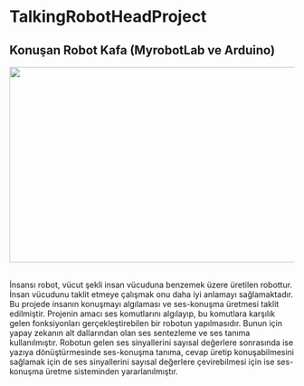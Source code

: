# TalkingRobotHeadProject
## Konuşan Robot Kafa (MyrobotLab ve Arduino) 

<p align="center">
  <img width="518" height="345" src="https://github.com/celikslab/TalkingRobotHead/blob/main/%C4%B0mages/robot.JPG">
</p>

<br>İnsansı robot, vücut şekli insan vücuduna benzemek üzere üretilen robottur. İnsan vücudunu taklit etmeye çalışmak onu daha iyi anlamayı sağlamaktadır. Bu projede insanın konuşmayı algılaması ve ses-konuşma üretmesi taklit edilmiştir. Projenin amacı ses komutlarını algılayıp, bu komutlara karşılık gelen fonksiyonları gerçekleştirebilen bir robotun yapılmasıdır. Bunun için yapay zekanın alt dallarından olan ses sentezleme ve ses tanıma kullanılmıştır. Robotun gelen ses sinyallerini sayısal değerlere sonrasında ise yazıya dönüştürmesinde ses-konuşma tanıma, cevap üretip konuşabilmesini sağlamak için de ses sinyallerini sayısal değerlere çevirebilmesi için ise ses-konuşma üretme sisteminden yararlanılmıştır.</li>

##
